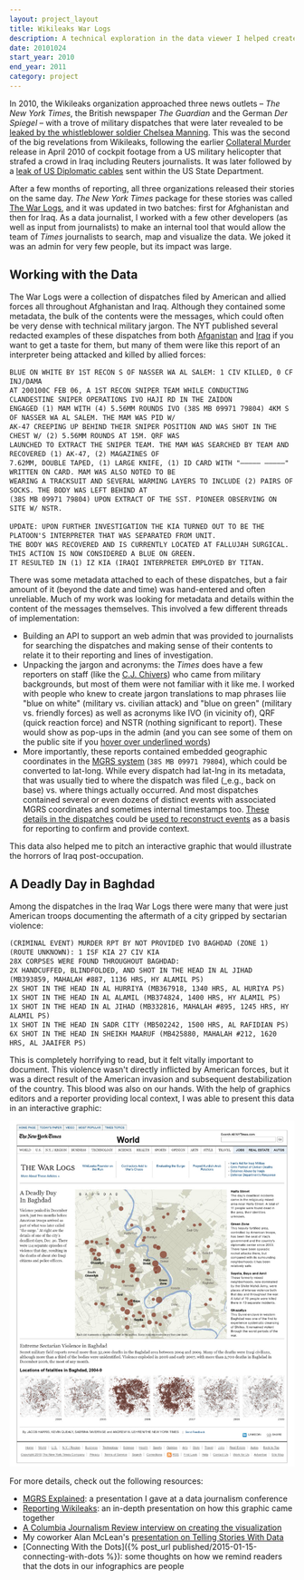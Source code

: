 ```yaml
---
layout: project_layout
title: Wikileaks War Logs
description: A technical exploration in the data viewer I helped create for New York Times reporters to work on the Wikileaks War Logs.
date: 20101024
start_year: 2010
end_year: 2011
category: project
---
```

In 2010, the Wikileaks organization approached three news outlets – _The New York Times_, the British newspaper _The Guardian_ and the German _Der Spiegel_ – with a trove of military dispatches that were later revealed to be [leaked by the whistleblower soldier Chelsea Manning](https://en.wikipedia.org/wiki/Chelsea_Manning). This was the second of the big revelations from Wikileaks, following the earlier [Collateral Murder](https://collateralmurder.wikileaks.org/) release in April 2010 of cockpit footage from a US military helicopter that strafed a crowd in Iraq including Reuters journalists. It was later followed by a [leak of US Diplomatic cables](https://en.wikipedia.org/wiki/United_States_diplomatic_cables_leak) sent within the US State Department.

After a few months of reporting, all three organizations released their stories on the same day. _The New York Times_ package for these stories was called [The War Logs](https://archive.nytimes.com/www.nytimes.com/interactive/world/war-logs.html#the-afghanistan-documents), and it was updated in two batches: first for Afghanistan and then for Iraq. As a data journalist, I worked with a few other developers (as well as input from journalists) to make an internal tool that would allow the team of _Times_ journalists to search, map and visualize the data. We joked it was an admin for very few people, but its impact was large.

## Working with the Data
The War Logs were a collection of dispatches filed by American and allied forces all throughout Afghanistan and Iraq. Although they contained some metadata, the bulk of the contents were the messages, which could often be very dense with technical military jargon. The NYT published several redacted examples of these dispatches from both [Afganistan](https://archive.nytimes.com/www.nytimes.com/interactive/world/26warlogs.html) and [Iraq](https://archive.nytimes.com/www.nytimes.com/interactive/world/iraq-war-logs.html) if you want to get a taste for them, but many of them were like this report of an interpreter being attacked and killed by allied forces:

```
BLUE ON WHITE BY 1ST RECON S OF NASSER WA AL SALEM: 1 CIV KILLED, 0 CF INJ/DAMA
AT 200100C FEB 06, A 1ST RECON SNIPER TEAM WHILE CONDUCTING CLANDESTINE SNIPER OPERATIONS IVO HAJI RD IN THE ZAIDON
ENGAGED (1) MAM WITH (4) 5.56MM ROUNDS IVO (38S MB 09971 79804) 4KM S OF NASSER WA AL SALEM. THE MAM WAS PID W/
AK-47 CREEPING UP BEHIND THEIR SNIPER POSITION AND WAS SHOT IN THE CHEST W/ (2) 5.56MM ROUNDS AT 15M. QRF WAS 
LAUNCHED TO EXTRACT THE SNIPER TEAM. THE MAM WAS SEARCHED BY TEAM AND RECOVERED (1) AK-47, (2) MAGAZINES OF
7.62MM, DOUBLE TAPED, (1) LARGE KNIFE, (1) ID CARD WITH "––––– –––––" WRITTEN ON CARD. MAM WAS ALSO NOTED TO BE
WEARING A TRACKSUIT AND SEVERAL WARMING LAYERS TO INCLUDE (2) PAIRS OF SOCKS. THE BODY WAS LEFT BEHIND AT
(38S MB 09971 79804) UPON EXTRACT OF THE SST. PIONEER OBSERVING ON SITE W/ NSTR.

UPDATE: UPON FURTHER INVESTIGATION THE KIA TURNED OUT TO BE THE PLATOON'S INTERPRETER THAT WAS SEPARATED FROM UNIT.
THE BODY WAS RECOVERED AND IS CURRENTLY LOCATED AT FALLUJAH SURGICAL. THIS ACTION IS NOW CONSIDERED A BLUE ON GREEN.
IT RESULTED IN (1) IZ KIA (IRAQI INTERPRETER EMPLOYED BY TITAN.
```

There was some metadata attached to each of these dispatches, but a fair amount of it (beyond the date and time) was hand-entered and often unreliable. Much of my work was looking for metadata and details within the content of the messages themselves. This involved a few different threads of implementation:
- Building an API to support an web admin that was provided to journalists for searching the dispatches and making sense of their contents to relate it to their reporting and lines of investigation.
- Unpacking the jargon and acronyms: the _Times_ does have a few reporters on staff (like the [C.J. Chivers](https://www.nytimes.com/by/c-j-chivers)) who came from military backgrounds, but most of them were not familiar with it like me. I worked with people who knew to create jargon translations to map phrases liie "blue on white" (military vs. civilian attack) and "blue on green" (military vs. friendly forces) as well as acronyms like IVO (in vicinity of), QRF (quick reaction force) and NSTR (nothing significant to report). These would show as pop-ups in the admin (and you can see some of them on the public site if you [hover over underlined words](https://archive.nytimes.com/www.nytimes.com/interactive/world/iraq-war-logs.html#report/C8BAD3DC-EFC0-46D0-A5B9-5997CF9EFC1E))
- More importantly, these reports contained embedded geographic coordinates in the [MGRS system](https://en.wikipedia.org/wiki/Military_Grid_Reference_System) (`38S MB 09971 79804`), which could be converted to lat-long. While every dispatch had lat-lng in its metadata, that was usually tied to where the dispatch was filed (_e.g., back on base) vs. where things actually occurred. And most dispatches contained several or even dozens of distinct events with associated MGRS coordinates and sometimes internal timestamps too. [These details in the dispatches](https://archive.nytimes.com/www.nytimes.com/interactive/world/26warlogs.html#report/1892FD4E-1517-911C-C5601B60F44B345B) could be [used to reconstruct events](https://archive.nytimes.com/www.nytimes.com/2010/07/26/world/asia/26keating.html) as a basis for reporting to confirm and provide context.

This data also helped me to pitch an interactive graphic that would illustrate the horrors of Iraq post-occupation.

## A Deadly Day in Baghdad
Among the dispatches in the Iraq War Logs there were many that were just American troops documenting the aftermath of a city gripped by sectarian violence:

```
(CRIMINAL EVENT) MURDER RPT BY NOT PROVIDED IVO BAGHDAD (ZONE 1)
(ROUTE UNKNOWN): 1 ISF KIA 27 CIV KIA
28X CORPSES WERE FOUND THROUGHOUT BAGHDAD:
2X HANDCUFFED, BLINDFOLDED, AND SHOT IN THE HEAD IN AL JIHAD (MB393859, MAHALAH #887, 1136 HRS, HY ALAMIL PS)
2X SHOT IN THE HEAD IN AL HURRIYA (MB367918, 1340 HRS, AL HURIYA PS)
1X SHOT IN THE HEAD IN AL ALAMIL (MB374824, 1400 HRS, HY ALAMIL PS)
1X SHOT IN THE HEAD IN AL JIHAD (MB332816, MAHALAH #895, 1245 HRS, HY ALAMIL PS)
1X SHOT IN THE HEAD IN SADR CITY (MB502242, 1500 HRS, AL RAFIDIAN PS)
6X SHOT IN THE HEAD IN SHEIKH MAARUF (MB425880, MAHALAH #212, 1620 HRS, AL JAAIFER PS)
```

This is completely horrifying to read, but it felt vitally important to document. This violence wasn't directly inflicted by American forces, but it was a direct result of the American invasion and subsequent destabilization of the country. This blood was also on our hands. With the help of graphics editors and a reporter providing local context, I was able to present this data in an interactive graphic:

![A deadly day in Baghdad ><](/static/images/projects/wikileaks/1024-surge-graphic.jpg)

For more details, check out the following resources:
- [MGRS Explained](/static/images/projects/wikileaks/nicar_mgrs.pdf): a presentation I gave at a data journalism conference
- [Reporting Wikileaks](/static/images/projects/wikileaks/hh_wikileaks.pdf): an in-depth presentation on how this graphic came together
- [A Columbia Journalism Review interview on creating the visualization](https://www.cjr.org/the_news_frontier/visualizing_the_iraq_war_logs.php)
- My coworker Alan McLean's [presentation on Telling Stories With Data](https://www.slideshare.net/slideshow/data-driven-journalism-telling-stories-online/5057385)
- [Connecting With the Dots]({% post_url published/2015-01-15-connecting-with-dots %}): some thoughts on how we remind readers that the dots in our infographics are people
